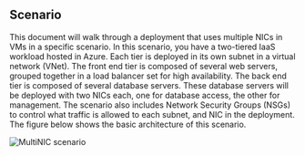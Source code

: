 ## Scenario
This document will walk through a deployment that uses multiple NICs in VMs in a specific scenario. In this scenario, you have a two-tiered IaaS workload hosted in Azure. Each tier is deployed in its own subnet in a virtual network (VNet). The front end tier is composed of several web servers, grouped together in a load balancer set for high availability. The back end tier is composed of several database servers. These database servers will be deployed with two NICs each, one for database access, the other for management. The scenario also includes Network Security Groups (NSGs) to control what traffic is allowed to each subnet, and NIC in the deployment. The figure below shows the basic architecture of this scenario.  

![MultiNIC scenario](./media/virtual-network-deploy-multinic-scenario-include/Figure1.png)

